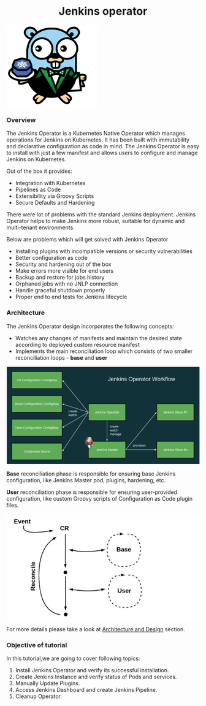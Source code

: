 <h1 align="center">Jenkins operator</h1>

![Logo](_images/logo.png)
### Overview
The Jenkins Operator is a Kubernetes Native Operator which manages operations for Jenkins on Kubernetes. It has been built with immutability and declarative configuration as code in mind. The Jenkins Operator is easy to install with just a few manifest and allows users to configure and manage Jenkins on Kubernetes.

Out of the box it provides:

- Integration with Kubernetes
- Pipelines as Code
- Extensibility via Groovy Scripts
- Secure Defaults and Hardening

There were lot of problems with the standard Jenkins deployment. Jenkins Operator helps to make Jenkins more robust, suitable for dynamic and multi-tenant environments.

Below are problems which will get solved with Jenkins Operator

- Installing plugins with incompatible versions or security vulnerabilities
- Better configuration as code
- Security and hardening out of the box
- Make errors more visible for end users
- Backup and restore for jobs history
- Orphaned jobs with no JNLP connection
- Handle graceful shutdown properly
- Proper end to end tests for Jenkins lifecycle

### Architecture

The Jenkins Operator design incorporates the following concepts:

- Watches any changes of manifests and maintain the desired state according to deployed custom resource manifest
- Implements the main reconciliation loop which consists of two smaller reconciliation loops - **base** and **user**

![](_images/jenkins-workflow.png)

**Base** reconciliation phase is responsible for ensuring base Jenkins configuration, like Jenkins Master pod, plugins, hardening, etc.

**User** reconciliation phase is responsible for ensuring user-provided configuration, like custom Groovy scripts of Configuration as Code plugin files.

![](_images/Architecture.PNG)

For more details please take a look at [Architecture and Design](https://jenkinsci.github.io/kubernetes-operator/docs/how-it-works/architecture-and-design/) section.

### Objective of tutorial

In this tutorial,we are going to cover following topics:

1. Install Jenkins Operator and verify its successful installation.
2. Create Jenkins Instance and verify status of Pods and services.
3. Manually Update Plugins.
4. Access Jenkins Dashboard and create Jenkins Pipeline.
5. Cleanup Operator.
